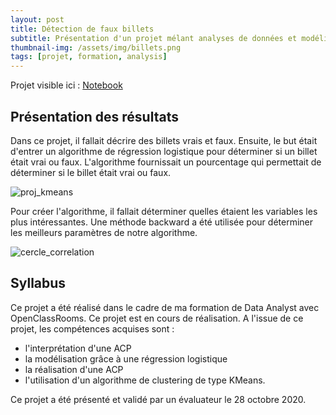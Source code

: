 ```yaml
---
layout: post
title: Détection de faux billets
subtitle: Présentation d'un projet mélant analyses de données et modélisation
thumbnail-img: /assets/img/billets.png
tags: [projet, formation, analysis]
---
```

Projet visible ici : [Notebook](https://github.com/Sylvariane/detection_faux_billets/blob/master/P06_01_code.ipynb)

## Présentation des résultats

Dans ce projet, il fallait décrire des billets vrais et faux. Ensuite, le but était d'entrer un algorithme de régression logistique pour déterminer si un billet était vrai ou faux. L'algorithme fournissait un pourcentage qui permettait de déterminer si le billet était vrai ou faux. 

![proj_kmeans](https://user-images.githubusercontent.com/64648386/115591002-e9d75500-a2d1-11eb-9e51-5f033e1698bb.png)

Pour créer l'algorithme, il fallait déterminer quelles étaient les variables les plus intéressantes. Une méthode backward a été utilisée pour déterminer les meilleurs paramètres de notre algorithme. 

![cercle_correlation](https://user-images.githubusercontent.com/64648386/115591237-2e62f080-a2d2-11eb-897c-52110ac58925.png)



## Syllabus 

Ce projet a été réalisé dans le cadre de ma formation de Data Analyst avec OpenClassRooms. Ce projet est en cours de réalisation.
A l'issue de ce projet, les compétences acquises sont : 
- l'interprétation d'une ACP
- la modélisation grâce à une régression logistique
- la réalisation d'une ACP
- l'utilisation d'un algorithme de clustering de type KMeans.

Ce projet a été présenté et validé par un évaluateur le 28 octobre 2020.
